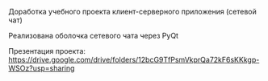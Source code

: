Доработка учебного проекта клиент-серверного приложения (сетевой чат)

Реализована оболочка сетевого чата через PyQt

Презентация проекта:
https://drive.google.com/drive/folders/12bcG9TfPsmVkprQa72kF6sKKkgp-WSOz?usp=sharing
